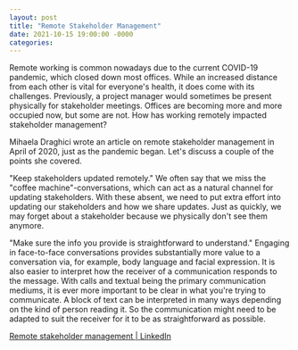 ```yaml
---
layout: post
title: "Remote Stakeholder Management"
date: 2021-10-15 19:00:00 -0000
categories:
---
```


Remote working is common nowadays due to the current COVID-19 pandemic, which closed down most offices. While an increased distance from each other is vital for everyone's health, it does come with its challenges. Previously, a project manager would sometimes be present physically for stakeholder meetings. Offices are becoming more and more occupied now, but some are not. How has working remotely impacted stakeholder management? 

Mihaela Draghici wrote an article on remote stakeholder management in April of 2020, just as the pandemic began. Let's discuss a couple of the points she covered. 

"Keep stakeholders updated remotely." 
We often say that we miss the "coffee machine"-conversations, which can act as a natural channel for updating stakeholders. With these absent, we need to put extra effort into updating our stakeholders and how we share updates. Just as quickly, we may forget about a stakeholder because we physically don't see them anymore. 

"Make sure the info you provide is straightforward to understand."
Engaging in face-to-face conversations provides substantially more value to a conversation via, for example, body language and facial expression. It is also easier to interpret how the receiver of a communication responds to the message. With calls and textual being the primary communication mediums, it is ever more important to be clear in what you're trying to communicate. A block of text can be interpreted in many ways depending on the kind of person reading it. So the communication might need to be adapted to suit the receiver for it to be as straightforward as possible. 


[Remote stakeholder management | LinkedIn](https://www.linkedin.com/pulse/remote-stakeholder-management-mihaela-draghici/)
